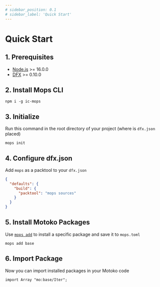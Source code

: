 ```yaml
---
# sidebar_position: 0.1
# sidebar_label: 'Quick Start'
---
```


# Quick Start

## 1. Prerequisites
- [Node.js](https://nodejs.org/) >= 16.0.0
- [DFX](https://internetcomputer.org/docs/current/developer-docs/quickstart/local-quickstart) >= 0.10.0

## 2. Install Mops CLI
```
npm i -g ic-mops
```

## 3. Initialize
Run this command in the root directory of your project (where is `dfx.json` placed)

```
mops init
```

## 4. Configure dfx.json
Add `mops` as a packtool to your `dfx.json`

```json
{
  "defaults": {
    "build": {
      "packtool": "mops sources"
    }
  }
}
```

## 5. Install Motoko Packages
Use [`mops add`](/cli/mops-add) to install a specific package and save it to `mops.toml`

```
mops add base
```

## 6. Import Package
Now you can import installed packages in your Motoko code

```motoko
import Array "mo:base/Iter";
```